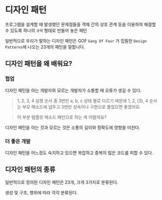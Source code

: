 # 디자인 패턴

프로그램을 설계할 때 발생했던 문제점들을 객체 간의 상호 관계 등을 이용하여 해결할 수 있도록 하나의 `규약` 형태로 만들어 놓은 패턴

일반적으로 우리가 말하는 디자인 패턴은 GOF `Gang Of Four` 가 집필한 `Design Patterns`에 나오는 23개의 패턴을 말합니다.

## 디자인 패턴을 왜 배워요?

### 협업

디자인 패턴을 아는 개발자와 모르는 개발자가 소통할 때 오류가 생길 수 있다.

> 1, 2, 3, 4 실행 순서 중 3번만 a, b, c 상태 별로 다르기 때문에 1, 2, (3), 4 순서는 부모 메소드에 냅두고 3번만 상속이나 구현으로 풀었으면 좋겠어요.

> 이 부분 템플릿 메소드 패턴으로 하는 게 어떨까요?

디자인 패턴을 아는 것과 모르는 것은 소통의 길이와 정확도에 영향을 미친다.

### 더 좋은 개발

디자인 패턴을 어느정도 숙지하고 있으면 복잡하고 중복이 많은 코드를 피할 수 있다.

## 디자인 패턴의 종류

일반적으로 정의된 디자인 패턴은 23개, 크게 3가지로 분류된다.

생성 및 구조, 행위에 따라 각각 분류된다.